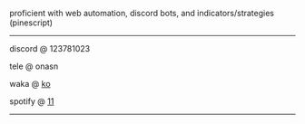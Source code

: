 proficient with web automation, discord bots, and indicators/strategies (pinescript)

------

discord @ 123781023

tele @ onasn

waka @ [ko](https://wakatime.com/@ko)

spotify @ [11](https://open.spotify.com/user/r4w4u8ustl8sdu5z4oqhqhd7q?si=cd7a74d3d1e94a2b)

------

<!--START_SECTION:waka-->
<!--END_SECTION:waka-->
